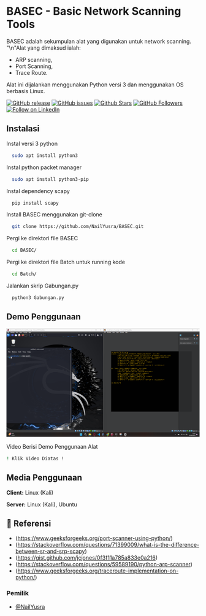 # BASEC - Basic Network Scanning Tools

BASEC adalah sekumpulan alat yang digunakan untuk network scanning.
"\n"Alat yang dimaksud ialah:
  - ARP scanning,
  - Port Scanning,
  - Trace Route.

Alat ini dijalankan menggunakan Python versi 3 dan menggunakan OS berbasis Linux.

[![GitHub release](https://img.shields.io/github/release/NailYusra/BASEC.svg)](https://github.com/NailYusra/BASEC/releases)
[![GitHub issues](https://img.shields.io/github/issues/NailYusra/BASEC.svg)](https://github.com/NailYusra/BASEC/issues)
[![Github Stars](https://img.shields.io/github/stars/NailYusra/BASEC.svg?style=social&label=Stars)](https://github.com/NailYusra/BASEC/)
[![GitHub Followers](https://img.shields.io/github/followers/NailYusra.svg?style=social&label=Follow)](https://github.com/NailYusra/)
[![Follow on LinkedIn](https://img.shields.io/badge/Follow%20on%20LinkedIn-%230077B5.svg?style=social&logo=linkedin)](https://www.linkedin.com/in/nail-zaidan/)


## Instalasi

Instal versi 3 python

```bash
  sudo apt install python3
```

Instal python packet manager

```bash
  sudo apt install python3-pip
```

Instal dependency scapy

```bash
  pip install scapy
```

Install BASEC menggunakan git-clone

```bash
  git clone https://github.com/NailYusra/BASEC.git
```

Pergi ke direktori file BASEC

```bash
  cd BASEC/
```

Pergi ke direktori file Batch untuk running kode
```bash
  cd Batch/
```

Jalankan skrip Gabungan.py
```bash
  python3 Gabungan.py
```



## Demo Penggunaan

[![Alt Text](Image/thumbnail-yt.png)](https://youtu.be/8l_9e9OaYj8?si=UPKKpIJe9dYZ123X)

Video Berisi Demo Penggunaan Alat
```bash
! Klik Video Diatas ! 
```



## Media Penggunaan

**Client:** Linux (Kali)

**Server:** Linux (Kali), Ubuntu


## 🔗 Referensi
- (https://www.geeksforgeeks.org/port-scanner-using-python/)
- (https://stackoverflow.com/questions/71399009/what-is-the-difference-between-sr-and-srp-scapy)
- (https://gist.github.com/jcjones/0f3f11a785a833e0a216)
- (https://stackoverflow.com/questions/59589190/python-arp-scanner)
- (https://www.geeksforgeeks.org/traceroute-implementation-on-python/)


### Pemilik

- [@NailYusra](https://github.com/NailYusra/BASEC)
